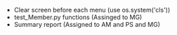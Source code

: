 - Clear screen before each menu (use os.system('cls')) 
- test_Member.py functions (Assinged to MG)
- Summary report (Assigned to AM and PS and MG)
